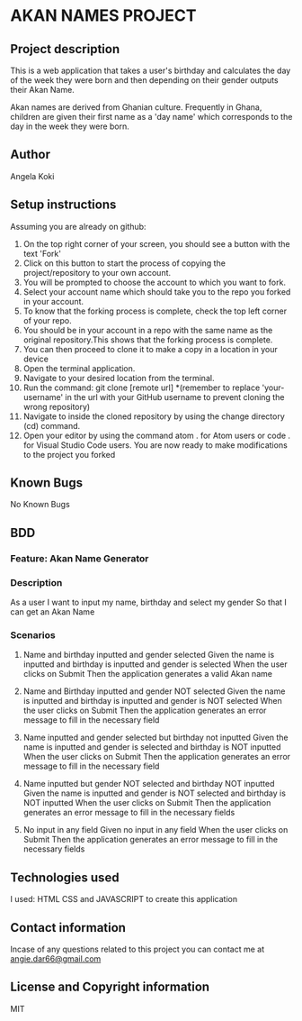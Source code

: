 # AKAN NAMES PROJECT

## Project description
This is a web application that takes a user's birthday and calculates the day of the week they were born and then depending on their gender outputs their Akan Name. 

Akan names are derived from Ghanian culture. Frequently in Ghana, children are given their first name as a 'day name' which corresponds to the day in the week they were born. 

## Author
Angela Koki

## Setup instructions
Assuming you are already on github:

1. On the top right corner of your screen, you should see a button with the text 'Fork'
2. Click on this button to start the process of copying the project/repository to your own account.
3. You will be prompted to choose the account to which you want to fork.
4. Select your account name which should take you to the repo you forked in your account.
5. To know that the forking process is complete, check the top left corner of your repo.
6. You should be in your account in a repo with the same name as the original repository.This shows that the forking process is complete.
7. You can then proceed to clone it to make a copy in a location in your device
8. Open the terminal application. 
9. Navigate to your desired location from the terminal.
10. Run the command: git clone [remote url]
    *(remember to replace 'your-username' in the url with your GitHub username to prevent cloning the wrong repository)
11. Navigate to inside the cloned repository by using the change directory (cd) command. 
12. Open your editor by using the command atom . for Atom users or code . for Visual Studio    Code users.
    You are now ready to make modifications to the project you forked

## Known Bugs
No Known Bugs

## BDD
### Feature: Akan Name Generator
### Description
As a user
I want to input my name, birthday and select my gender
So that I can get an Akan Name

### Scenarios
1. Name and birthday inputted and gender selected
    Given the name is inputted
        and birthday is inputted
        and gender is selected
    When the user clicks on Submit
    Then the application generates a valid Akan name

2. Name and Birthday inputted and gender NOT selected
    Given the name is inputted
        and birthday is inputted
        and gender is  NOT selected
    When the user clicks on Submit
    Then the application generates an error message to fill in the necessary field

3. Name inputted and gender selected but birthday not inputted
    Given the name is inputted
        and gender is selected
        and birthday is NOT inputted
    When the user clicks on Submit
    Then the application generates an error message to fill in the necessary field

4. Name inputted but gender NOT selected and birthday NOT inputted
     Given the name is inputted
        and gender is NOT selected
        and birthday is NOT inputted
    When the user clicks on Submit
    Then the application generates an error message to fill in the necessary fields

5. No input in any field
    Given no input in any field
    When the user clicks on Submit
    Then the application generates an error message to fill in the necessary fields

## Technologies used
I used: HTML CSS and  JAVASCRIPT to create this application

## Contact information

Incase of any questions related to this project you can contact me at angie.dar66@gmail.com

## License and Copyright information 
MIT